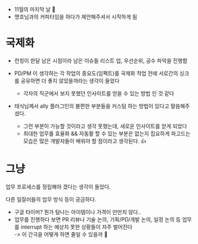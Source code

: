 
- 11월의 마지막 날 🤗
- 명호님과의 커피타임을 하다가 제안해주셔서 시작하게 됨


# 국제화

- 런칭이 한달 남은 시점이라 남은 이슈들 리스트 업, 우선순위, 공수 파악을 진행함
- PD/PM 이 생각하는 각 작업의 중요도(임펙트)를 국제화 작업 전에 서로간의 싱크를 공유하면 더 좋지 않았을까라는 생각이 들었다
  - 각자의 직군에서 보지 못했던 인사이트를 얻을 수 있는 방법 인 것 같다

- 태식님께서 ally 플러그인의 불편한 부분들을 커스텀 하는 방법이 있다고 말씀해주셨다.
  - 그런 부분이 가능할 것이라고 생각 못했는데, 새로운 인사이트를 얻게 되었다
  - 최대한 업무를 효율화 && 자동활 할 수 있는 부분은 없는지 집요하게 파고드는 모습은 많은 개발자들이 배워야 할 점이라고 생각된다. :+1:




# 그냥

업무 프로세스를 정립해야 겠다는 생각이 들었다.

다른 일잘러들의 업무 방식 등이 궁금하다.

- 구글 타이머? 뭔가 탐나는 아이템이나 가격이 만만치 않다..
- 업무를 진행하다 보면 PR 리뷰나 기술 논의, 기획/PD/개발 논의, 일정 논의 등 업무를 interrupt 하는 예상치 못한 상황들이 자주 벌어진다   
	-> 이 간극을 어떻게 하면 줄일 수 있을까 :thinking: